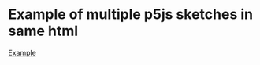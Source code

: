 # Example of multiple p5js sketches in same html

[Example](https://joemckaystudio.com/multisketches/)